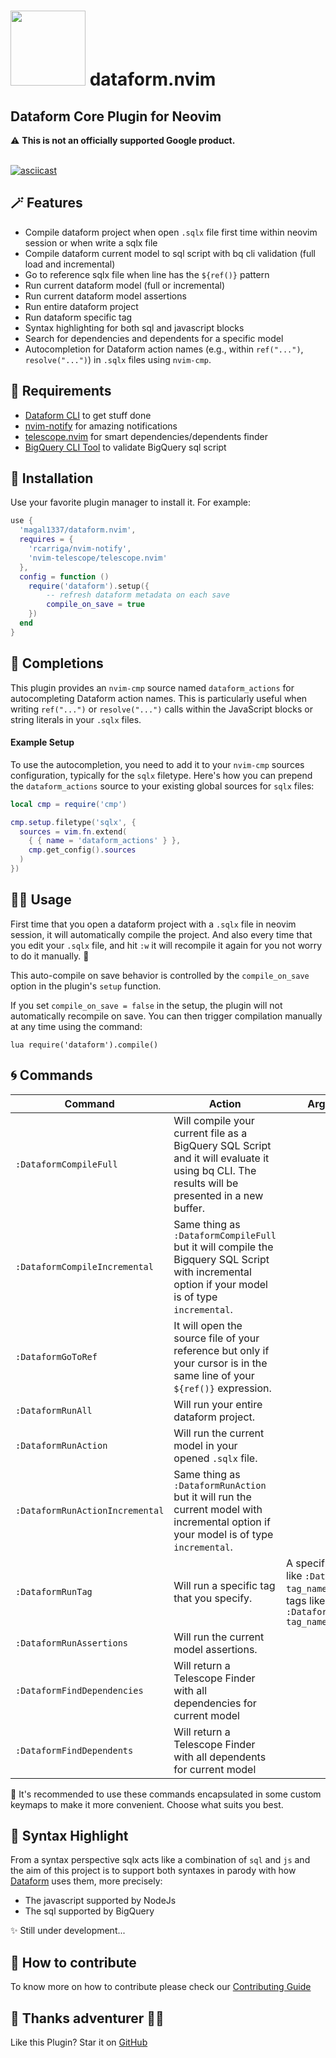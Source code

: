 # <img src="images/dataform-logo.png" width="120" height="120">  dataform.nvim
## Dataform Core Plugin for Neovim

⚠️ **This is not an officially supported Google product.**
<br>
<br>

[![asciicast](https://asciinema.org/a/PV7XeWQqBBotCx8EhhXLVZlyG.svg)](https://asciinema.org/a/PV7XeWQqBBotCx8EhhXLVZlyG)

## 🪄 Features

- Compile dataform project when open `.sqlx` file first time within neovim session or when write a sqlx file
- Compile dataform current model to sql script with bq cli validation (full load and incremental)
- Go to reference sqlx file when line has the `${ref()}` pattern
- Run current dataform model (full or incremental)
- Run current dataform model assertions
- Run entire dataform project
- Run dataform specific tag
- Syntax highlighting for both sql and javascript blocks
- Search for dependencies and dependents for a specific model
- Autocompletion for Dataform action names (e.g., within `ref("...")`, `resolve("...")`) in `.sqlx` files using `nvim-cmp`.

## 📜 Requirements

- [Dataform CLI](https://cloud.google.com/dataform/docs/use-dataform-cli) to get stuff done
- [nvim-notify](https://github.com/rcarriga/nvim-notify) for amazing notifications
- [telescope.nvim](https://github.com/nvim-telescope/telescope.nvim/tree/master) for smart dependencies/dependents finder
- [BigQuery CLI Tool](https://cloud.google.com/bigquery/docs/bq-command-line-tool?hl=pt-br) to validate BigQuery sql script

## 🧪 Installation

Use your favorite plugin manager to install it. For example:

```lua
use {
  'magal1337/dataform.nvim',
  requires = {
    'rcarriga/nvim-notify',
    'nvim-telescope/telescope.nvim'
  },
  config = function ()
    require('dataform').setup({
        -- refresh dataform metadata on each save
        compile_on_save = true
    })
  end
}
```

## 🚀 Completions

This plugin provides an `nvim-cmp` source named `dataform_actions` for autocompleting Dataform action names.
This is particularly useful when writing `ref("...")` or `resolve("...")` calls within the JavaScript blocks or string literals in your `.sqlx` files.

#### Example Setup
To use the autocompletion, you need to add it to your `nvim-cmp` sources configuration, typically for the `sqlx` filetype.
Here's how you can prepend the `dataform_actions` source to your existing global sources for `sqlx` files:

```lua
local cmp = require('cmp')

cmp.setup.filetype('sqlx', {
  sources = vim.fn.extend(
    { { name = 'dataform_actions' } },
    cmp.get_config().sources
  )
})
```

## 🧙‍♂️ Usage

First time that you open a dataform project with a `.sqlx` file in neovim session, it will automatically compile the project.
And also every time that you edit your `.sqlx` file, and hit `:w` it will recompile it again for you not worry to do it manually. 🔮


This auto-compile on save behavior is controlled by the `compile_on_save` option in the plugin's `setup` function.


If you set `compile_on_save = false` in the setup, the plugin will not automatically recompile on save.
You can then trigger compilation manually at any time using the command:
```vim
lua require('dataform').compile()
```

## 🌀 Commands
| Command | Action | Arguments|
|---|---|---|
|`:DataformCompileFull` | Will compile your current file as a BigQuery SQL Script and it will evaluate it using bq CLI. The results will be presented in a new buffer. ||
|`:DataformCompileIncremental` | Same thing as `:DataformCompileFull` but it will compile the Bigquery SQL Script with incremental option if your model is of type `incremental`. ||
|`:DataformGoToRef` |It will open the source file of your reference but only if your cursor is in the same line of your `${ref()}` expression. ||
|`:DataformRunAll`|Will run your entire dataform project.||
|`:DataformRunAction`|Will run the current model in your opened `.sqlx` file.||
|`:DataformRunActionIncremental`|Same thing as `:DataformRunAction` but it will run the current model with incremental option if your model is of type `incremental`.||
|`:DataformRunTag`|Will run a specific tag that you specify.| A specific tag name like `:DataformRunTag tag_name` or a list of tags like `:DataformRunTag tag_name1,tag_name2` |
|`:DataformRunAssertions`| Will run the current model assertions. ||
|`:DataformFindDependencies`| Will return a Telescope Finder with all dependencies for current model ||
|`:DataformFindDependents`| Will return a Telescope Finder with all dependents for current model ||

🔮 It's recommended to use these commands encapsulated in some custom keymaps to make it more convenient. Choose what suits you best.
## 📖 Syntax Highlight
From a syntax perspective sqlx acts like a combination of `sql` and `js` and the aim of this project is to support both syntaxes in parody with how [Dataform](https://github.com/dataform-co/dataform) uses them, more precisely:

- The javascript supported by NodeJs
- The sql supported by BigQuery

✨ Still under development...
## 🏰 How to contribute
To know more on how to contribute please check our [Contributing Guide](https://github.com/magal1337/dataform.nvim/blob/main/CONTRIBUTING.md)
## 🙏 Thanks adventurer 🧙‍♀️
Like this Plugin? Star it on [GitHub](https://github.com/magal1337/dataform.nvim)
